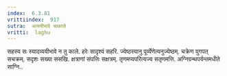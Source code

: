 ```yaml
---
index:  6.3.81
vrittiindex:  917
sutra:  अव्ययीभावे चाकाले
vritti:  laghu 
---
```


सहस्य सः स्यादव्ययीभावे न तु काले. हरेः सादृश्यं सहरि. ज्येष्ठस्यानु पूर्व्येणेत्यनुज्येष्ठम्. चक्रेण युगपत् सचक्रम्. सदृशः सख्या ससखि. क्षत्राणां संपत्तिः सक्षत्रम्. तृणमप्यपरित्यज्य सतृणमत्ति. अग्निग्रन्थपर्यन्तमधीते साग्नि..

